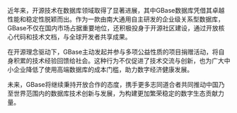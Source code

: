 近年来，开源技术在数据库领域取得了显著进展，其中GBase数据库凭借其卓越性能和稳定性脱颖而出。作为一款由南大通用自主研发的企业级关系型数据库，GBase不仅在国内市场占据重要地位，还积极投身于开源社区建设，通过开放核心代码和技术文档，与全球开发者共享成果。

在开源理念驱动下，GBase主动发起并参与多项公益性质的项目捐赠活动，将自身积累的技术经验回馈给社会。这种行为不仅促进了技术交流与创新，也为广大中小企业降低了使用高端数据库的成本门槛，助力数字经济健康发展。

未来，GBase将继续秉持开放合作的态度，携手更多志同道合者共同推动中国乃至世界范围内的数据库技术创新与发展，为构建更加繁荣稳定的数字生态贡献力量。